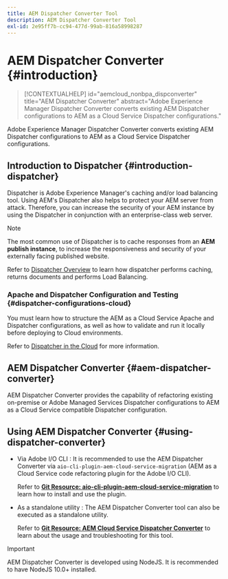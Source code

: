 ```yaml
---
title: AEM Dispatcher Converter Tool
description: AEM Dispatcher Converter Tool
exl-id: 2e95ff7b-cc94-477d-99ab-816a58998287
---
```

# AEM Dispatcher Converter {#introduction}

>[!CONTEXTUALHELP]
>id="aemcloud_nonbpa_dispconverter"
>title="AEM Dispatcher Converter"
>abstract="Adobe Experience Manager Dispatcher Converter converts existing AEM Dispatcher configurations to AEM as a Cloud Service Dispatcher configurations."

Adobe Experience Manager Dispatcher Converter converts existing AEM Dispatcher configurations to AEM as a Cloud Service Dispatcher configurations.

## Introduction to Dispatcher {#introduction-dispatcher}

Dispatcher is Adobe Experience Manager's caching and/or load balancing tool. Using AEM's Dispatcher also helps to protect your AEM server from attack. Therefore, you can increase the security of your AEM instance by using the Dispatcher in conjunction with an enterprise-class web server.

>[!NOTE]
>The most common use of Dispatcher is to cache responses from an **AEM publish instance**, to increase the responsiveness and security of your externally facing published website.

Refer to [Dispatcher Overview](https://experienceleague.adobe.com/docs/experience-manager-dispatcher/using/dispatcher.html) to learn how dispatcher performs caching, returns documents and performs Load Balancing.

### Apache and Dispatcher Configuration and Testing {#dispatcher-configurations-cloud}

You must learn how to structure the AEM as a Cloud Service Apache and Dispatcher configurations, as well as how to validate and run it locally before deploying to Cloud environments.

Refer to [Dispatcher in the Cloud](https://experienceleague.adobe.com/docs/experience-manager-cloud-service/implementing/content-delivery/disp-overview.html) for more information.

## AEM Dispatcher Converter {#aem-dispatcher-converter}

AEM Dispatcher Converter provides the capability of refactoring existing on-premise or Adobe Managed Services Dispatcher configurations to AEM as a Cloud Service compatible Dispatcher configuration.

## Using AEM Dispatcher Converter {#using-dispatcher-converter}

* Via Adobe I/O CLI : It is recommended to use the AEM Dispatcher Converter via `aio-cli-plugin-aem-cloud-service-migration` (AEM as a Cloud Service code refactoring plugin for the Adobe I/O CLI).

   Refer to **[Git Resource: aio-cli-plugin-aem-cloud-service-migration](https://github.com/adobe/aio-cli-plugin-aem-cloud-service-migration#introduction)** to learn how to install and use the plugin.

* As a standalone utility : The AEM Dispatcher Converter tool can also be executed as a standalone utility.

   Refer to **[Git Resource: AEM Cloud Service Dispatcher Converter](https://github.com/adobe/aem-cloud-service-source-migration/tree/master/packages/dispatcher-converter)** to learn about the usage and troubleshooting for this tool.

>[!IMPORTANT]
>AEM Dispatcher Converter is developed using NodeJS. It is recommended to have NodeJS 10.0+ installed.
